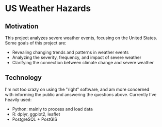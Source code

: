 # US Weather Hazards

## Motivation

This project analyzes severe weather events, focusing on the United States. Some goals of this project are:
 * Revealing changing trends and patterns in weather events
 * Analyzing the severity, frequency, and impact of severe weather
 * Clarifying the connection between climate change and severe weather
 
## Technology

I'm not too crazy on using the "right" software, and am more concerned with informing the public and answering
the questions above. Currently I've heavily used:
 * Python: mainly to process and load data
 * R: dplyr, ggplot2, leaflet
 * PostgreSQL + PostGIS
